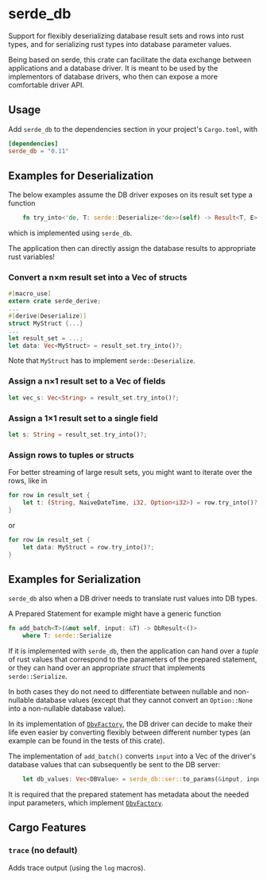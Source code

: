 # serde_db

Support for flexibly deserializing database result sets and rows into rust types,
and for serializing rust types into database parameter values.

Being based on serde, this crate can facilitate the data exchange between applications
and a database driver. It is meant to be used by the implementors of database drivers,
who then can expose a more comfortable driver API.

## Usage

Add `serde_db` to the dependencies section in your project's `Cargo.toml`, with

```toml
[dependencies]
serde_db = "0.11"
```

## Examples for Deserialization

The below examples assume the DB driver exposes on its
result set type a function

```rust
    fn try_into<'de, T: serde::Deserialize<'de>>(self) -> Result<T, E>
```

which is implemented using `serde_db`.

The application then can directly assign the database results to appropriate rust variables!

### Convert a n×m result set into a Vec of structs

```rust
#[macro_use]
extern crate serde_derive;
...
#[derive(Deserialize)]
struct MyStruct {...}
...
let result_set = ...;
let data: Vec<MyStruct> = result_set.try_into()?;
```

Note that `MyStruct` has to implement `serde::Deserialize`.

### Assign a n×1 result set to a Vec of fields

```rust
let vec_s: Vec<String> = result_set.try_into()?;
```

### Assign a 1×1 result set to a single field

```rust
let s: String = result_set.try_into()?;
```

### Assign rows to tuples or structs

For better streaming of large result sets, you might want to iterate over the rows, like in

```rust
for row in result_set {
    let t: (String, NaiveDateTime, i32, Option<i32>) = row.try_into()?;
}
```

or

```rust
for row in result_set {
    let data: MyStruct = row.try_into()?;
}
```

## Examples for Serialization

`serde_db` also when a DB driver needs to translate rust values into DB types.

A Prepared Statement for example might have a generic function

```rust
fn add_batch<T>(&mut self, input: &T) -> DbResult<()>
    where T: serde::Serialize
```

If it  is implemented with `serde_db`, then the application can hand over
a _tuple_ of rust values that correspond to the parameters of the prepared statement,
or they can hand over an appropriate _struct_ that implements `serde::Serialize`.

In both cases they do not need to differentiate between nullable and non-nullable
database values (except that they cannot convert an `Option::None` into a non-nullable database
value).

In its implementation of [`DbvFactory`](trait.DbvFactory.html),
the DB driver can decide to make their life even easier by converting flexibly between
different number types (an example can be found in the tests of this crate).

The implementation of `add_batch()` converts `input` into
a Vec of the driver's database values that can subsequently be sent to the DB server:

```rust
    let db_values: Vec<DBValue> = serde_db::ser::to_params(&input, input_metadata)?;
```

It is required that the prepared statement has metadata about the needed input parameters,
which implement [`DbvFactory`](trait.DbvFactory.html).

## Cargo Features

### `trace` (no default)

Adds trace output (using the `log` macros).
